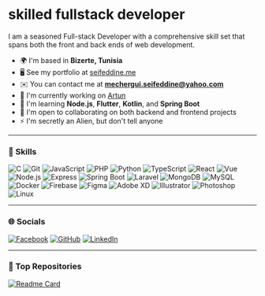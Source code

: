 # skilled fullstack developer

I am a seasoned Full-stack Developer with a comprehensive skill set that spans both the front and back ends of web development.

- 🌍 I'm based in **Bizerte, Tunisia**
- 🖥️ See my portfolio at [seifeddine.me](https://seifeddine.me)
- ✉️ You can contact me at **mechergui.seifeddine@yahoo.com**
- 🚀 I'm currently working on [Artun](#)
- 🌱 I'm learning **Node.js**, **Flutter**, **Kotlin**, and **Spring Boot**
- 🤝 I'm open to collaborating on both backend and frontend projects
- ⚡ I'm secretly an Alien, but don't tell anyone

---

### 🧠 Skills

![C](https://img.shields.io/badge/C-00599C?style=for-the-badge&logo=c&logoColor=white)
![Git](https://img.shields.io/badge/Git-F05032?style=for-the-badge&logo=git&logoColor=white)
![JavaScript](https://img.shields.io/badge/JavaScript-F7E017?style=for-the-badge&logo=javascript&logoColor=black)
![PHP](https://img.shields.io/badge/PHP-777BB4?style=for-the-badge&logo=php&logoColor=white)
![Python](https://img.shields.io/badge/Python-3670A0?style=for-the-badge&logo=python&logoColor=white)
![TypeScript](https://img.shields.io/badge/TypeScript-3178C6?style=for-the-badge&logo=typescript&logoColor=white)
![React](https://img.shields.io/badge/React-20232A?style=for-the-badge&logo=react&logoColor=61DAFB)
![Vue](https://img.shields.io/badge/Vue-35495E?style=for-the-badge&logo=vue.js&logoColor=4FC08D)
![Node.js](https://img.shields.io/badge/Node.js-43853D?style=for-the-badge&logo=node.js&logoColor=white)
![Express](https://img.shields.io/badge/Express-000000?style=for-the-badge&logo=express&logoColor=white)
![Spring Boot](https://img.shields.io/badge/Spring_Boot-6DB33F?style=for-the-badge&logo=spring-boot&logoColor=white)
![Laravel](https://img.shields.io/badge/Laravel-FF2D20?style=for-the-badge&logo=laravel&logoColor=white)
![MongoDB](https://img.shields.io/badge/MongoDB-4EA94B?style=for-the-badge&logo=mongodb&logoColor=white)
![MySQL](https://img.shields.io/badge/MySQL-005C84?style=for-the-badge&logo=mysql&logoColor=white)
![Docker](https://img.shields.io/badge/Docker-2496ED?style=for-the-badge&logo=docker&logoColor=white)
![Firebase](https://img.shields.io/badge/Firebase-FFCA28?style=for-the-badge&logo=firebase&logoColor=black)
![Figma](https://img.shields.io/badge/Figma-F24E1E?style=for-the-badge&logo=figma&logoColor=white)
![Adobe XD](https://img.shields.io/badge/Adobe_XD-470137?style=for-the-badge&logo=adobe-xd&logoColor=white)
![Illustrator](https://img.shields.io/badge/Adobe_Illustrator-FF9A00?style=for-the-badge&logo=adobe-illustrator&logoColor=white)
![Photoshop](https://img.shields.io/badge/Adobe_Photoshop-31A8FF?style=for-the-badge&logo=adobe-photoshop&logoColor=white)
![Linux](https://img.shields.io/badge/Linux-FCC624?style=for-the-badge&logo=linux&logoColor=black)

---

### 🌐 Socials
[![Facebook](https://img.shields.io/badge/Facebook-%231877F2.svg?style=for-the-badge&logo=Facebook&logoColor=white)](#)
[![GitHub](https://img.shields.io/badge/GitHub-100000.svg?style=for-the-badge&logo=github&logoColor=white)](https://github.com/YOURUSERNAME)
[![LinkedIn](https://img.shields.io/badge/LinkedIn-%230077B5.svg?style=for-the-badge&logo=linkedin&logoColor=white)](#)

---

### 📂 Top Repositories
[![Readme Card](https://github-readme-stats.vercel.app/api/pin/?username=YOURUSERNAME&repo=SBSS&theme=github_dark)](https://github.com/YOURUSERNAME/SBSS)
